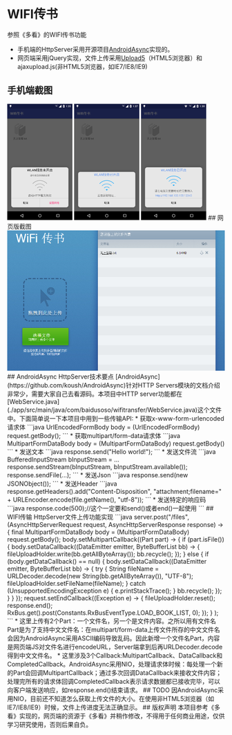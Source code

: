 # WIFI传书

参照《多看》的WIFI传书功能
 * 手机端的HttpServer采用开源项目[AndroidAsync](https://github.com/koush/AndroidAsync)实现的。
 * 网页端采用jQuery实现，文件上传采用[Upload5](https://github.com/looptribe/upload5)（HTML5浏览器）和ajaxupload.js(非HTML5浏览器，如IE7/IE8/IE9)

## 手机端截图
<img src="./screenshot/phone1.png" width="30%"/>
<img src="./screenshot/phone2.png" width="30%"/>
<img src="./screenshot/phone3.png" width="30%"/>
## 网页版截图
<img src="./screenshot/web.png"/>
## AndroidAsync HttpServer技术要点
[AndroidAsync](https://github.com/koush/AndroidAsync)针对HTTP Servers模块的文档介绍非常少，需要大家自己去看源码。本项目中HTTP server功能都在[WebService.java](./app/src/main/java/com/baidusoso/wifitransfer/WebService.java)这个文件中。下面简单说一下本项目中用到一些传输API:
 * 获取x-www-form-urlencoded请求体
```java
UrlEncodedFormBody body = (UrlEncodedFormBody) request.getBody();
``` 
 * 获取multipart/form-data请求体
```java
MultipartFormDataBody body = (MultipartFormDataBody) request.getBody()
``` 
 * 发送文本
```java
response.send("Hello world!");
```
 * 发送文件流
```java
BufferedInputStream bInputStream = ...
response.sendStream(bInputStream, bInputStream.available());
response.sendFile(...);
```
 * 发送Json
```java
response.send(new JSONObject());
```
 * 发送Header
```java
response.getHeaders().add("Content-Disposition", "attachment;filename=" + URLEncoder.encode(file.getName(), "utf-8"));
```
 * 发送特定的响应码
```java
response.code(500);//这个一定要和send()或者end()一起使用
```
## WIFI传输 HttpServer文件上传功能实现
```java
 server.post("/files", (AsyncHttpServerRequest request, AsyncHttpServerResponse response) -> {
                    final MultipartFormDataBody body = (MultipartFormDataBody) request.getBody();
                    body.setMultipartCallback((Part part) -> {
                        if (part.isFile()) {
                            body.setDataCallback((DataEmitter emitter, ByteBufferList bb) -> {
                                fileUploadHolder.write(bb.getAllByteArray());
                                bb.recycle();
                            });
                        } else {
                            if (body.getDataCallback() == null) {
                                body.setDataCallback((DataEmitter emitter, ByteBufferList bb) -> {
                                    try {
                                        String fileName = URLDecoder.decode(new String(bb.getAllByteArray()), "UTF-8");
                                        fileUploadHolder.setFileName(fileName);
                                    } catch (UnsupportedEncodingException e) {
                                        e.printStackTrace();
                                    }
                                    bb.recycle();
                                });
                            }
                        }
                    });
                    request.setEndCallback((Exception e) -> {
                        fileUploadHolder.reset();
                        response.end();
                        RxBus.get().post(Constants.RxBusEventType.LOAD_BOOK_LIST, 0);
                    });
                }
        );
```
 * 这里上传有2个Part：一个文件名，另一个是文件内容。之所以用有文件名Part是为了支持中文文件名：在multipart/form-data上传文件所存的中文文件名会因为AndroidAsync采用ASCII编码导致乱码。因此新增一个文件名Part，内容是网页端JS对文件名进行encodeURL，Server端拿到后再URLDecoder.decode得到中文文件名。
 * 这里涉及3个Callback:MultipartCallback、DataCallback和CompletedCallback。AndroidAsync采用NIO，处理请求体时候：每处理一个新的Part会回调MultipartCallback；通过多次回调DataCallback来接收文件内容；处理完所有的请求体回调CompletedCallback表示请求数据都已接收完毕，可以向客户端发送响应，如response.end()结束请求。
## TODO
因AndroidAsync采用NIO，目前还不知道怎么获取上传文件的大小。在使用非HTML5浏览器（如IE7/IE8/IE9）时候，文件上传进度无法正确显示。
## 版权声明
本项目参考《多看》实现的，网页端的资源于《多看》并稍作修改，不得用于任何商业用途，仅供学习研究使用，否则后果自负。

